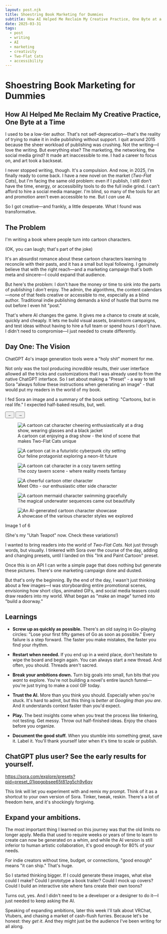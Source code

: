 ```yaml
---
layout: post.njk
title: Shoestring Book Marketing for Dummies
subtitle: How AI Helped Me Reclaim My Creative Practice, One Byte at a Time
date: 2025-03-31
tags:
  - post
  - writing
  - AI
  - marketing
  - creativity
  - Two-Flat Cats
  - accessibility
---
```


# Shoestring Book Marketing for Dummies

## How AI Helped Me Reclaim My Creative Practice, One Byte at a Time

I used to be a low-tier author. That's not self-deprecation—that's the reality of trying to make it in indie publishing without support. I quit around 2015 because the sheer workload of publishing was crushing. Not the writing—I love the writing. But everything else? The marketing, the networking, the social media grind? It made art inaccessible to me. I had a career to focus on, and art took a backseat.

I never stopped writing, though. It's a compulsion. And now, in 2025, I'm finally ready to come back. I have a new novel on the market (_Two-Flat Cats_), but I'm facing the same old problem: even if I publish, I still don't have the time, energy, or accessibility tools to do the full indie grind. I can't afford to hire a social media manager. I'm blind, so many of the tools for art and promotion aren't even accessible to me. But I _can_ use AI.

So I got creative—and frankly, a little desperate. What I found was transformative.

## The Problem

I'm writing a book where people turn into cartoon characters.

(OK, you can laugh; that's part of the joke)

It's an absurdist romance about these cartoon characters learning to reconcile with their pasts, and it has a small but loyal following. I genuinely believe that with the right reach—and a marketing campaign that's both meta and sincere—I could expand that audience.

But here's the problem: I don't have the money or time to sink into the parts of publishing I _don't_ enjoy. The admin, the algorithms, the content calendars—none of that feels creative or accessible to me, especially as a blind author. Traditional indie publishing demands a kind of hustle that burns me out before I even hit "post."

That's where AI changes the game. It gives me a chance to create at scale, quickly and cheaply. It lets me build visual assets, brainstorm campaigns, and test ideas without having to hire a full team or spend hours I don't have. I didn't need to compromise—I just needed to create differently.

## Day One: The Vision

ChatGPT 4o's image generation tools were a "holy shit" moment for me.

Not only was the tool producing _incredible_ results, their user interface allowed all the tricks and customizations that I was already used to from the native ChatGPT interface. So I set about making a "Preset" - a way to tell Sora "always follow these instructions when generating an image" - that would put my readers in the world of my book.

I fed Sora an image and a summary of the book setting: "Cartoons, but in real life." I expected half-baked results, but, well.

<div class="image-carousel" role="region" aria-label="Generated AI artwork carousel" tabindex="0">
  <div class="carousel-controls">
    <button class="prev-btn" aria-label="Previous image" onclick="prevImage()" tabindex="0">←</button>
    <button class="next-btn" aria-label="Next image" onclick="nextImage()" tabindex="0">→</button>
  </div>
  <div class="carousel-track">
    <figure class="carousel-slide" role="group" aria-label="Image 1 of 6">
      <img src="/img/blog/aimarketing/Cheering at Drag Bar Remix Mar 31 2025.png" alt="A cartoon cat character cheering enthusiastically at a drag show, wearing glasses and a black jacket" />
      <figcaption>A cartoon cat enjoying a drag show - the kind of scene that makes Two-Flat Cats unique</figcaption>
    </figure>
    <figure class="carousel-slide" role="group" aria-label="Image 2 of 6">
      <img src="/img/blog/aimarketing/Cyberpunk City Cat Remix.png" alt="A cartoon cat in a futuristic cyberpunk city setting" />
      <figcaption>Our feline protagonist exploring a neon-lit future</figcaption>
    </figure>
    <figure class="carousel-slide" role="group" aria-label="Image 3 of 6">
      <img src="/img/blog/aimarketing/Toon Cat in Tavern Remix.png" alt="A cartoon cat character in a cozy tavern setting" />
      <figcaption>The cozy tavern scene - where reality meets fantasy</figcaption>
    </figure>
    <figure class="carousel-slide" role="group" aria-label="Image 4 of 6">
      <img src="/img/blog/aimarketing/Smiling Otter Enthusiast Remix.png" alt="A cheerful cartoon otter character" />
      <figcaption>Meet Otto - our enthusiastic otter side character</figcaption>
    </figure>
    <figure class="carousel-slide" role="group" aria-label="Image 5 of 6">
      <img src="/img/blog/aimarketing/Mermaid Swimming Remix Mar 31 2025.png" alt="A cartoon mermaid character swimming gracefully" />
      <figcaption>The magical underwater sequences came out beautifully</figcaption>
    </figure>
    <figure class="carousel-slide" role="group" aria-label="Image 6 of 6">
      <img src="/img/blog/aimarketing/Image Generation Remix Mar 30 2025.png" alt="An AI-generated cartoon character showcase" />
      <figcaption>A showcase of the various character styles we explored</figcaption>
    </figure>
  </div>
  <div class="carousel-status" role="status" aria-live="polite">
    Image 1 of 6
  </div>
</div>

<style>
.image-carousel {
  @apply relative bg-white/90 dark:bg-gray-800/90 p-6 rounded-xl shadow-medium dark:shadow-dark-medium border-2 border-transparent hover:border-arcades-blue dark:hover:border-blue-500 transition-all duration-300 mb-8;
}

.carousel-controls {
  @apply flex justify-between items-center mb-4;
}

.carousel-controls button {
  @apply bg-arcades-blue text-white px-4 py-2 rounded-lg hover:bg-arcades-purple transition-colors duration-300 focus:outline-none focus:ring-2 focus:ring-arcades-purple focus:ring-offset-2;
}

.carousel-track {
  @apply relative overflow-hidden;
}

.carousel-slide {
  @apply opacity-0 absolute top-0 left-0 w-full transition-opacity duration-500;
}

.carousel-slide[aria-hidden="false"] {
  @apply opacity-100 relative;
}

.carousel-slide img {
  @apply w-full h-auto rounded-lg shadow-medium dark:shadow-dark-medium;
}

.carousel-slide figcaption {
  @apply mt-2 text-center text-sm text-gray-600 dark:text-gray-400 italic;
}

.carousel-status {
  @apply mt-4 text-center text-sm text-gray-600 dark:text-gray-400;
}

@media (prefers-reduced-motion: reduce) {
  .carousel-slide {
    @apply transition-none;
  }
}
</style>

<script>
let currentSlide = 0;
const slides = document.querySelectorAll('.carousel-slide');
const status = document.querySelector('.carousel-status');

function updateSlides() {
  slides.forEach((slide, index) => {
    slide.setAttribute('aria-hidden', index !== currentSlide);
    if (index === currentSlide) {
      slide.removeAttribute('style');
    } else {
      slide.style.display = 'none';
    }
  });
  status.textContent = `Image ${currentSlide + 1} of ${slides.length}`;
}

function nextImage() {
  currentSlide = (currentSlide + 1) % slides.length;
  updateSlides();
}

function prevImage() {
  currentSlide = (currentSlide - 1 + slides.length) % slides.length;
  updateSlides();
}

document.addEventListener('DOMContentLoaded', () => {
  updateSlides();
  
  // Add keyboard navigation
  document.querySelector('.image-carousel').addEventListener('keydown', (e) => {
    if (e.key === 'ArrowLeft') {
      prevImage();
    } else if (e.key === 'ArrowRight') {
      nextImage();
    }
  });
});

// Auto-advance with respect for reduced motion preferences
if (!window.matchMedia('(prefers-reduced-motion: reduce)').matches) {
  setInterval(nextImage, 5000);
}
</script>

(She's my "Utah Teapot" now. Check these variations!)

I wanted to bring readers into the world of _Two-Flat Cats_. Not just through words, but visually. I tinkered with Sora over the course of the day, adding and changing presets, until I landed on this "Ink and Paint Cartoon" preset.

Once this is on API I can write a simple page that does nothing but generate these pictures. There's one marketing campaign done and dusted.

But that's only the beginning. By the end of the day, I wasn't just thinking about a few images—I was storyboarding entire promotional scenes, envisioning how short clips, animated GIFs, and social media teasers could draw readers into my world. What began as "make an image" turned into "build a doorway."

## Learnings

- **Screw up as quickly as possible.** There's an old saying in Go-playing circles: "Lose your first fifty games of Go as soon as possible." Every failure is a step forward. The faster you make mistakes, the faster you find your rhythm.
    
- **Restart when needed.** If you end up in a weird place, don't hesitate to wipe the board and begin again. You can always start a new thread. And often, you should. Threads aren't sacred.
    
- **Break your ambitions down.** Turn big goals into small, fun bits that you _want_ to explore. You're not building a novel's entire launch funnel—you're just trying to make a cool GIF today.
    
- **Trust the AI.** More than you think you should. Especially when you're stuck. It's hard to admit, but this thing is _better at Googling than you are_. And it understands context faster than you'd expect.
    
- **Play.** The best insights come when you treat the process like tinkering, not testing. Get messy. Throw out half-finished ideas. Enjoy the chaos before you organize.
    
- **Document the good stuff.** When you stumble into something great, save it. Label it. You'll thank yourself later when it's time to scale or publish.
    

## ChatGPT plus user? See the early results for yourself.

https://sora.com/explore/presets?pid=preset_01jqpgpbsee65t81zg5ch9v6qv

This link will let you experiment with and remix my prompt. Think of it as a shortcut to your own version of Sora. Tinker, tweak, reskin. There's a lot of freedom here, and it's shockingly forgiving.

## Expand your ambitions.

The most important thing I learned on this journey was that the old limits no longer apply. Media that used to require weeks or years of time to learn to create can now be generated on a whim, and while the AI version is still inferior to human artistic collaboration, it's good enough for 80% of your needs.

For indie creators without time, budget, or connections, "good enough" means "it can ship." That's huge.

So I started thinking bigger. If I could generate these images, what else could I make? Could I prototype a book trailer? Could I mock up covers? Could I build an interactive site where fans create their own toons?

Turns out, yes. And I didn't need to be a developer or a designer to do it—I just needed to keep asking the AI.

Speaking of expanding ambitions, later this week I'll talk about VRChat, Vtubers, and chasing a market of cash-flush furries. Because let's be honest: they _get it_. And they might just be the audience I've been writing for all along.